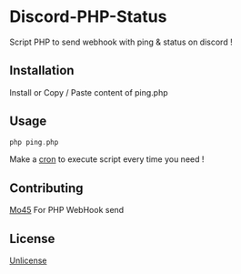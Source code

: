 # Discord-PHP-Status

Script PHP to send webhook with ping & status on discord !

## Installation

Install or Copy / Paste content of ping.php

## Usage

```php
php ping.php
```

Make a [cron](https://crontab-generator.org/) to execute script every time you need !

## Contributing
[Mo45](https://gist.github.com/Mo45/cb0813cb8a6ebcd6524f6a36d4f8862c) For PHP WebHook send

## License
[Unlicense](https://choosealicense.com/licenses/unlicense/)
